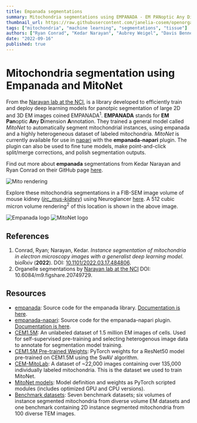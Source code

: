 ```yaml
---
title: Empanada segmentations
summary: Mitochondria segmentations using EMPANADA - EM PANoptic Any Dimension Annotation
thumbnail_url: https://raw.githubusercontent.com/janelia-cosem/openorganelle-blog/main/assets/empanada-mitos.png
tags: ["mitochondria", "machine learning", "segmentations", "tissue"]
authors: ["Ryan Conrad", "Kedar Narayan", "Aubrey Weigel", "Davis Bennett"]
date: "2022-09-16"
published: true
---
```


# Mitochondria segmentation using Empanada and MitoNet

From the [Narayan lab at the NCI](https://cmm.ccr.cancer.gov/volume-em/), is a library developed to efficiently train and deploy deep learning models for panotpic segmentation of large 2D and 3D EM images coined EMPANADA<sup>1</sup>. **EMPANADA** stands for **EM** **Pan**optic **An**y **D**imension **A**nnotation.
They trained a general model called _MitoNet_ to automatically segment mitochondrial instances, using empanada and a highly heterogeneous dataset of labeled mitochondria. _MitoNet_ is currently available for use in [napari](https://napari.org/) with the **empanada-napari** plugin. The plugin can also be used to fine tune models, make point-and-click split/merge corrections, and polish segmentation outputs.

Find out more about **empanada** segmentations from Kedar Narayan and Ryan Conrad on their GitHub page [here](https://volume-em.github.io/empanada).

![Mito rendering](https://raw.githubusercontent.com/janelia-cosem/openorganelle-blog/main/assets/empanada-mitos.png)

Explore these mitochondria segmentations in a FIB-SEM image volume of mouse kidney (_[jrc_mus-kidney](https://openorganelle.janelia.org/datasets/jrc_mus-kidney)_) using Neuroglancer [here](https://tinyurl.com/22whurfz). A 512 cubic micron volume rendering<sup>2</sup> of this location is shown in the above image.

![Empanada logo](https://raw.githubusercontent.com/janelia-cosem/openorganelle-blog/main/assets/empanada_logo.png) ![MitoNet logo](https://raw.githubusercontent.com/janelia-cosem/openorganelle-blog/main/assets/mitonet_logo.png)

## References
1. Conrad, Ryan; Narayan, Kedar. _Instance segmentation of mitochondria in electron microscopy images with a generalist deep learning model_. bioRxiv (**2022**). DOI: [10.1101/2022.03.17.484806](https://doi.org/10.1101/2022.03.17.484806).
2. Organelle segmentations by [Narayan lab at the NCI](https://cmm.ccr.cancer.gov/volume-em/) DOI: 10.6084/m9.figshare.20749729.

## Resources
- [empanada](https://github.com/volume-em/empanada.git): Source code for the empanada library. [Documentation is here](https://empanada.readthedocs.io/en/latest/index.html).
- [empanada-napari](https://github.com/volume-em/empanada-napari): Source code for the empanada-napari plugin. [Documentation is here](https://empanada.readthedocs.io/en/latest/empanada-napari.html).
- [CEM1.5M](https://www.ebi.ac.uk/empiar/EMPIAR-11035/): An unlabeled dataset of 1.5 million EM images of cells. Used for self-supervised pre-training and selecting heterogenous image data to annotate for segmentation model training.
- [CEM1.5M Pre-trained Weights](https://zenodo.org/record/6453160#.YmlzHS-cbTQ): PyTorch weights for a ResNet50 model pre-trained on CEM1.5M using the SwAV algorithm.
- [CEM-MitoLab](https://www.ebi.ac.uk/empiar/EMPIAR-11037/): A dataset of ~22,000 images containing over 135,000 individually labeled mitochondria. This is the dataset we used to train MitoNet.
- [MitoNet models](https://zenodo.org/record/6327742#.YmltqS-cbTQ): Model definition and weights as PyTorch scripted modules (includes optimized GPU and CPU versions).
- [Benchmark datasets](https://www.ebi.ac.uk/empiar/EMPIAR-10982/): Seven benchmark datasets; six volumes of instance segmented mitochondria from diverse volume EM datasets and one benchmark containing 2D instance segmented mitochondria from 100 diverse TEM images.
